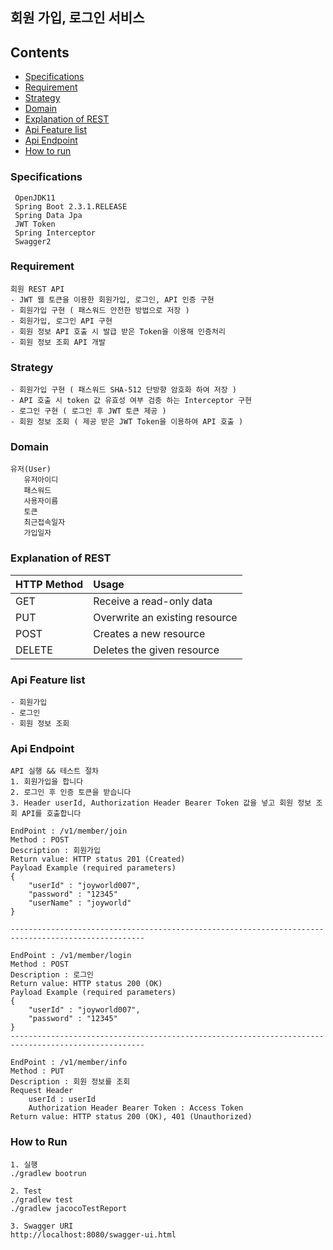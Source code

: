 ## 회원 가입, 로그인 서비스 

## Contents
* [Specifications](#chapter-1)
* [Requirement](#chapter-2) 
* [Strategy](#chapter-3)
* [Domain](#chapter-4)
* [Explanation of REST](#chapter-5)
* [Api Feature list](#chapter-6)
* [Api Endpoint](#chapter-7)
* [How to run](#chapter-8)

### <a name="chapter-1"></a>Specifications 
````
 OpenJDK11
 Spring Boot 2.3.1.RELEASE
 Spring Data Jpa
 JWT Token
 Spring Interceptor
 Swagger2
````
### <a name="chapter-2"></a>Requirement 
````
회원 REST API 
- JWT 웹 토큰을 이용한 회원가입, 로그인, API 인증 구현
- 회원가입 구현 ( 패스워드 안전한 방법으로 저장 )
- 회원가입, 로그인 API 구현   
- 회원 정보 API 호출 시 발급 받은 Token을 이용해 인증처리 
- 회원 정보 조회 API 개발 
````

### <a name="chapter-3"></a>Strategy 
```` 
- 회원가입 구현 ( 패스워드 SHA-512 단방향 암호화 하여 저장 )
- API 호출 시 token 값 유효성 여부 검증 하는 Interceptor 구현
- 로그인 구현 ( 로그인 후 JWT 토큰 제공 )
- 회원 정보 조회 ( 제공 받은 JWT Token을 이용하여 API 호출 )   
````

### <a name="chapter-4"></a>Domain 
```
유저(User)
   유저아이디
   패스워드
   사용자이름
   토큰
   최근접속일자
   가입일자
```

### <a name="chapter-5"></a>Explanation of REST 
|HTTP Method|Usage|
|:---|:---|
|GET   |Receive a read-only data      |
|PUT   |Overwrite an existing resource|
|POST  |Creates a new resource        |
|DELETE|Deletes the given resource    |

### <a name="chapter-6"></a>Api Feature list 
```
- 회원가입
- 로그인
- 회원 정보 조회
``` 

### <a name="chapter-7"></a>Api Endpoint
```
API 실행 && 테스트 절차
1. 회원가입을 합니다 
2. 로그인 후 인증 토큰을 받습니다
3. Header userId, Authorization Header Bearer Token 값을 넣고 회원 정보 조회 API를 호출합니다

EndPoint : /v1/member/join
Method : POST 
Description : 회원가입
Return value: HTTP status 201 (Created) 
Payload Example (required parameters)
{
	"userId" : "joyworld007", 
	"password" : "12345"
    "userName" : "joyworld"
}

----------------------------------------------------------------------------------------------------

EndPoint : /v1/member/login
Method : POST
Description : 로그인
Return value: HTTP status 200 (OK) 
Payload Example (required parameters)
{
	"userId" : "joyworld007", 
	"password" : "12345"
}
----------------------------------------------------------------------------------------------------

EndPoint : /v1/member/info
Method : PUT 
Description : 회원 정보를 조회
Request Header
    userId : userId 
    Authorization Header Bearer Token : Access Token               
Return value: HTTP status 200 (OK), 401 (Unauthorized)

```
### <a name="chapter-8"></a>How to Run
```
1. 실행
./gradlew bootrun

2. Test 
./gradlew test
./gradlew jacocoTestReport

3. Swagger URI
http://localhost:8080/swagger-ui.html
```
 
 
